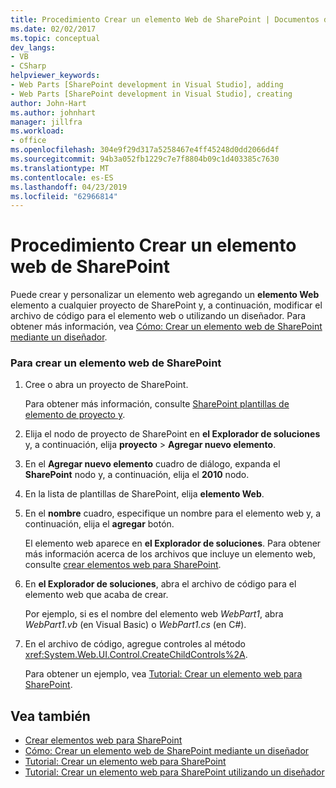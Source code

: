 ```yaml
---
title: Procedimiento Crear un elemento Web de SharePoint | Documentos de Microsoft
ms.date: 02/02/2017
ms.topic: conceptual
dev_langs:
- VB
- CSharp
helpviewer_keywords:
- Web Parts [SharePoint development in Visual Studio], adding
- Web Parts [SharePoint development in Visual Studio], creating
author: John-Hart
ms.author: johnhart
manager: jillfra
ms.workload:
- office
ms.openlocfilehash: 304e9f29d317a5258467e4ff45248d0dd2066d4f
ms.sourcegitcommit: 94b3a052fb1229c7e7f8804b09c1d403385c7630
ms.translationtype: MT
ms.contentlocale: es-ES
ms.lasthandoff: 04/23/2019
ms.locfileid: "62966814"
---
```

# <a name="how-to-create-a-sharepoint-web-part"></a>Procedimiento Crear un elemento web de SharePoint
  Puede crear y personalizar un elemento web agregando un **elemento Web** elemento a cualquier proyecto de SharePoint y, a continuación, modificar el archivo de código para el elemento web o utilizando un diseñador. Para obtener más información, vea [Cómo: Crear un elemento web de SharePoint mediante un diseñador](../sharepoint/how-to-create-a-sharepoint-web-part-by-using-a-designer.md).

### <a name="to-create-a-sharepoint-web-part"></a>Para crear un elemento web de SharePoint

1. Cree o abra un proyecto de SharePoint.

     Para obtener más información, consulte [SharePoint plantillas de elemento de proyecto y](../sharepoint/sharepoint-project-and-project-item-templates.md).

2. Elija el nodo de proyecto de SharePoint en **el Explorador de soluciones** y, a continuación, elija **proyecto** > **Agregar nuevo elemento**.

3. En el **Agregar nuevo elemento** cuadro de diálogo, expanda el **SharePoint** nodo y, a continuación, elija el **2010** nodo.

4. En la lista de plantillas de SharePoint, elija **elemento Web**.

5. En el **nombre** cuadro, especifique un nombre para el elemento web y, a continuación, elija el **agregar** botón.

     El elemento web aparece en **el Explorador de soluciones**. Para obtener más información acerca de los archivos que incluye un elemento web, consulte [crear elementos web para SharePoint](../sharepoint/creating-web-parts-for-sharepoint.md).

6. En **el Explorador de soluciones**, abra el archivo de código para el elemento web que acaba de crear.

     Por ejemplo, si es el nombre del elemento web *WebPart1*, abra *WebPart1.vb* (en Visual Basic) o *WebPart1.cs* (en C#).

7. En el archivo de código, agregue controles al método <xref:System.Web.UI.Control.CreateChildControls%2A>.

     Para obtener un ejemplo, vea [Tutorial: Crear un elemento web para SharePoint](../sharepoint/walkthrough-creating-a-web-part-for-sharepoint.md).

## <a name="see-also"></a>Vea también
- [Crear elementos web para SharePoint](../sharepoint/creating-web-parts-for-sharepoint.md)
- [Cómo: Crear un elemento web de SharePoint mediante un diseñador](../sharepoint/how-to-create-a-sharepoint-web-part-by-using-a-designer.md)
- [Tutorial: Crear un elemento web para SharePoint](../sharepoint/walkthrough-creating-a-web-part-for-sharepoint.md)
- [Tutorial: Crear un elemento web para SharePoint utilizando un diseñador](../sharepoint/walkthrough-creating-a-web-part-for-sharepoint-by-using-a-designer.md)
